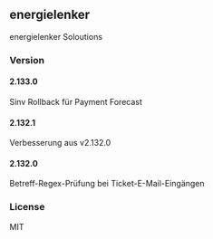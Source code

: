 ## energielenker
energielenker Soloutions

### Version
#### 2.133.0
Sinv Rollback für Payment Forecast
#### 2.132.1
Verbesserung aus v2.132.0
#### 2.132.0
Betreff-Regex-Prüfung bei Ticket-E-Mail-Eingängen

### License
MIT